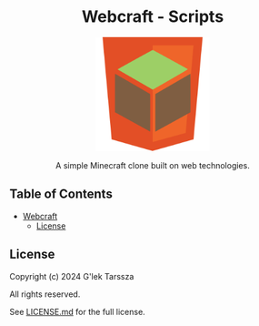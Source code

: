 <h1 id="webcraft-scripts" align="center">
    Webcraft - Scripts
</h1>
<p align="center">
    <img src="https://github.com/glektarssza/webcraft/raw/main/logo.svg" alt="Logo" width="200" />
</p>
<p  align="center">
    A simple Minecraft clone built on web technologies.
</p>

<!-- omit in toc -->
## Table of Contents ##

* [Webcraft](#webcraft-scripts)
    * [License](#license)

## License ##

Copyright (c) 2024 G'lek Tarssza

All rights reserved.

See [LICENSE.md](LICENSE.md) for the full license.
